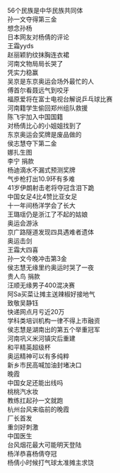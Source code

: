 56个民族是中华民族共同体  
孙一文夺得第三金  
想念孙杨  
日本网友对杨倩的评论  
王霜yyds  
赵丽颖豹纹抹胸连衣裙  
河南文物局局长哭了  
凭实力稳赢  
吴京是东京奥运会场外最忙的人  
傅首尔看聂远气到咬牙  
福原爱将在富士电视台解说乒乓球比赛  
河南籍学生偷回郑州组队救援  
陈飞宇加入中国国籍  
对杨倩比心的小姐姐找到了  
东京奥运会奖牌是废品做的  
侯志慧夺下第二金  
娜扎生图  
李宁 捐款  
杨迪滴水不漏式预测奖牌  
气步枪打出10.9环有多难  
41岁伊朗射击老将夺冠含泪下跪  
中国女足4比4赞比亚女足  
十一年间杨洋学会了长大  
王璐瑶仍是浙江了不起的姑娘  
奥运会游泳  
京广路隧道发现四具遇难者遗体  
奥运击剑  
王霜大四喜  
孙一文今晚冲击第3金  
侯志慧无缘里约奥运时哭了一夜  
贵人鸟 捐款  
汪顺无缘男子400混决赛  
阿Sa买菜让摊主送辣椒好接地气  
致敬吴静钰  
快递网点月亏近20万  
学科类培训机构一律不得上市融资  
侯志慧是湖南出的第五个举重冠军  
河南巩义米河镇灾后重建  
和平精英超级杯  
奥运精神可以有多纯粹  
新乡市民高喊加油封堵决口  
晚霞  
中国女足还能出线吗  
桃桃汽水妆  
教练扛起孙一文就跑  
杭州台风来临前的晚霞  
厂长首发  
重剑好刺激  
中国医生  
台风烟花最大可能明天登陆  
杨洋恭喜杨倩夺冠  
杨倩小时候打气球太准摊主求饶  
